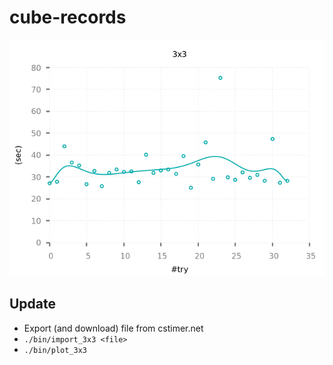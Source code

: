 # cube-records

![](data/3x3.png)

## Update

- Export (and download) file from cstimer.net
- `./bin/import_3x3 <file>`
- `./bin/plot_3x3`
